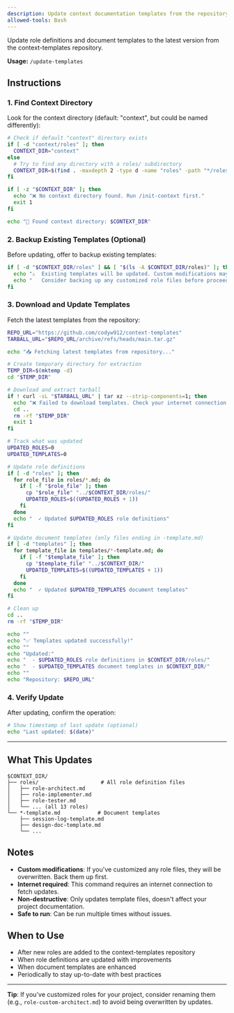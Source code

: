 ```yaml
---
description: Update context documentation templates from the repository
allowed-tools: Bash
---
```


Update role definitions and document templates to the latest version from the context-templates repository.

**Usage:** `/update-templates`

## Instructions

### 1. Find Context Directory

Look for the context directory (default: "context", but could be named differently):

```bash
# Check if default "context" directory exists
if [ -d "context/roles" ]; then
  CONTEXT_DIR="context"
else
  # Try to find any directory with a roles/ subdirectory
  CONTEXT_DIR=$(find . -maxdepth 2 -type d -name "roles" -path "*/roles" | head -1 | xargs dirname)
fi

if [ -z "$CONTEXT_DIR" ]; then
  echo "❌ No context directory found. Run /init-context first."
  exit 1
fi

echo "📁 Found context directory: $CONTEXT_DIR"
```

### 2. Backup Existing Templates (Optional)

Before updating, offer to backup existing templates:

```bash
if [ -d "$CONTEXT_DIR/roles" ] && [ "$(ls -A $CONTEXT_DIR/roles)" ]; then
  echo "⚠️  Existing templates will be updated. Custom modifications may be overwritten."
  echo "   Consider backing up any customized role files before proceeding."
fi
```

### 3. Download and Update Templates

Fetch the latest templates from the repository:

```bash
REPO_URL="https://github.com/codyw912/context-templates"
TARBALL_URL="$REPO_URL/archive/refs/heads/main.tar.gz"

echo "📥 Fetching latest templates from repository..."

# Create temporary directory for extraction
TEMP_DIR=$(mktemp -d)
cd "$TEMP_DIR"

# Download and extract tarball
if ! curl -sL "$TARBALL_URL" | tar xz --strip-components=1; then
  echo "❌ Failed to download templates. Check your internet connection."
  cd ..
  rm -rf "$TEMP_DIR"
  exit 1
fi

# Track what was updated
UPDATED_ROLES=0
UPDATED_TEMPLATES=0

# Update role definitions
if [ -d "roles" ]; then
  for role_file in roles/*.md; do
    if [ -f "$role_file" ]; then
      cp "$role_file" "../$CONTEXT_DIR/roles/"
      UPDATED_ROLES=$((UPDATED_ROLES + 1))
    fi
  done
  echo "  ✓ Updated $UPDATED_ROLES role definitions"
fi

# Update document templates (only files ending in -template.md)
if [ -d "templates" ]; then
  for template_file in templates/*-template.md; do
    if [ -f "$template_file" ]; then
      cp "$template_file" "../$CONTEXT_DIR/"
      UPDATED_TEMPLATES=$((UPDATED_TEMPLATES + 1))
    fi
  done
  echo "  ✓ Updated $UPDATED_TEMPLATES document templates"
fi

# Clean up
cd ..
rm -rf "$TEMP_DIR"

echo ""
echo "✅ Templates updated successfully!"
echo ""
echo "Updated:"
echo "  - $UPDATED_ROLES role definitions in $CONTEXT_DIR/roles/"
echo "  - $UPDATED_TEMPLATES document templates in $CONTEXT_DIR/"
echo ""
echo "Repository: $REPO_URL"
```

### 4. Verify Update

After updating, confirm the operation:

```bash
# Show timestamp of last update (optional)
echo "Last updated: $(date)"
```

---

## What This Updates

```
$CONTEXT_DIR/
├── roles/                    # All role definition files
│   ├── role-architect.md
│   ├── role-implementer.md
│   ├── role-tester.md
│   └── ... (all 13 roles)
└── *-template.md            # Document templates
    ├── session-log-template.md
    ├── design-doc-template.md
    └── ...
```

## Notes

- **Custom modifications**: If you've customized any role files, they will be overwritten. Back them up first.
- **Internet required**: This command requires an internet connection to fetch updates.
- **Non-destructive**: Only updates template files, doesn't affect your project documentation.
- **Safe to run**: Can be run multiple times without issues.

## When to Use

- After new roles are added to the context-templates repository
- When role definitions are updated with improvements
- When document templates are enhanced
- Periodically to stay up-to-date with best practices

---

**Tip**: If you've customized roles for your project, consider renaming them (e.g., `role-custom-architect.md`) to avoid being overwritten by updates.

